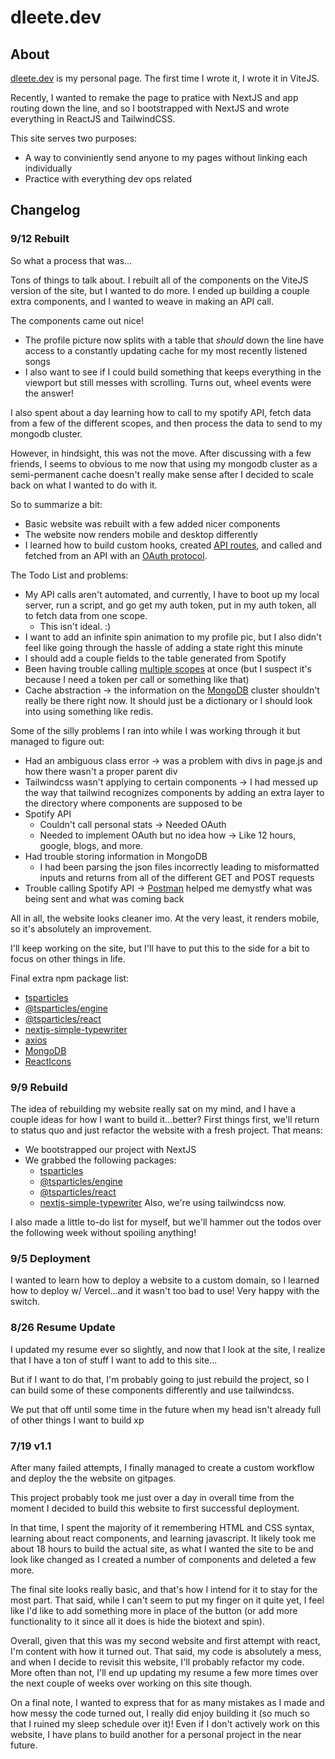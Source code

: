 # dleete.dev

## About
[dleete.dev](https://www.dleete.dev/) is my personal page. The first time I wrote it, I wrote it in ViteJS.

Recently, I wanted to remake the page to pratice with NextJS and app routing down the line, and so I bootstrapped with NextJS and wrote everything in ReactJS and TailwindCSS.

This site serves two purposes:
- A way to conviniently send anyone to my pages without linking each individually
- Practice with everything dev ops related

## Changelog
### 9/12 Rebuilt
So what a process that was...

Tons of things to talk about. I rebuilt all of the components on the ViteJS version of the site, but I wanted to do more. I ended up building a couple extra components, and I wanted to weave in making an API call.

The components came out nice!
- The profile picture now splits with a table that *should* down the line have access to a constantly updating cache for my most recently listened songs
- I also want to see if I could build something that keeps everything in the viewport but still messes with scrolling. Turns out, wheel events were the answer!

I also spent about a day learning how to call to my spotify API, fetch data from a few of the different scopes, and then process the data to send to my mongodb cluster.

However, in hindsight, this was not the move. After discussing with a few friends, I seems to obvious to me now that using my mongodb cluster as a semi-permanent cache doesn't really make sense after I decided to scale back on what I wanted to do with it.

So to summarize a bit:
- Basic website was rebuilt with a few added nicer components
- The website now renders mobile and desktop differently
- I learned how to build custom hooks, created [API routes](https://nextjs.org/docs/pages/building-your-application/routing/api-routes), and called and fetched from an API with an [OAuth protocol](https://developer.spotify.com/documentation/web-api/concepts/authorization).

The Todo List and problems:
- My API calls aren't automated, and currently, I have to boot up my local server, run a script, and go get my auth token, put in my auth token, all to fetch data from one scope.
  - This isn't ideal. :)
- I want to add an infinite spin animation to my profile pic, but I also didn't feel like going through the hassle of adding a state right this minute
- I should add a couple fields to the table generated from Spotify
- Been having trouble calling [multiple scopes](https://developer.spotify.com/documentation/web-api/concepts/scopes) at once (but I suspect it's because I need a token per call or something like that)
- Cache abstraction -> the information on the [MongoDB](https://www.mongodb.com/) cluster shouldn't really be there right now. It should just be a dictionary or I should look into using something like redis.

Some of the silly problems I ran into while I was working through it but managed to figure out:
- Had an ambiguous class error -> was a problem with divs in page.js and how there wasn't a proper parent div
- Tailwindcss wasn't applying to certain components -> I had messed up the way that tailwind recognizes components by adding an extra layer to the directory where components are supposed to be
- Spotify API
  - Couldn't call personal stats -> Needed OAuth
  - Needed to implement OAuth but no idea how -> Like 12 hours, google, blogs, and more.
- Had trouble storing information in MongoDB
  - I had been parsing the json files incorrectly leading to misformatted inputs and returns from all of the different GET and POST requests
- Trouble calling Spotify API -> [Postman](https://www.postman.com/) helped me demystfy what was being sent and what was coming back

All in all, the website looks cleaner imo. At the very least, it renders mobile, so it's absolutely an improvement.

I'll keep working on the site, but I'll have to put this to the side for a bit to focus on other things in life.

Final extra npm package list:
- [tsparticles](https://particles.js.org/)
- [@tsparticles/engine](https://www.npmjs.com/package/@tsparticles/engine)
- [@tsparticles/react](https://github.com/tsparticles/react)
- [nextjs-simple-typewriter](https://github.com/SoloReverse/nextjs-simple-typewriter)
- [axios](https://www.npmjs.com/package/axios)
- [MongoDB](https://www.npmjs.com/package/mongodb)
- [ReactIcons](https://www.npmjs.com/package/react-icons)
### 9/9 Rebuild
The idea of rebuilding my website really sat on my mind, and I have a couple ideas for how I want to build it...better? First things first, we'll return to status quo and just refactor the website with a fresh project.
That means:
- We bootstrapped our project with NextJS
- We grabbed the following packages:
  - [tsparticles](https://particles.js.org/)
  - [@tsparticles/engine](https://www.npmjs.com/package/@tsparticles/engine)
  - [@tsparticles/react](https://github.com/tsparticles/react)
  - [nextjs-simple-typewriter](https://github.com/SoloReverse/nextjs-simple-typewriter)
Also, we're using tailwindcss now.

I also made a little to-do list for myself, but we'll hammer out the todos over the following week without spoiling anything!
### 9/5 Deployment
I wanted to learn how to deploy a website to a custom domain, so I learned how to deploy w/ Vercel...and it wasn't too bad to use! Very happy with the switch.
### 8/26 Resume Update
I updated my resume ever so slightly, and now that I look at the site, I realize that I have a ton of stuff I want to add to this site...

But if I want to do that, I'm probably going to just rebuild the project, so I can build some of these components differently and use tailwindcss.

We put that off until some time in the future when my head isn't already full of other things I want to build xp
### 7/19 v1.1
After many failed attempts, I finally managed to create a custom workflow and deploy the the website on gitpages.

This project probably took me just over a day in overall time from the moment I decided to build this website to first successful deployment.

In that time, I spent the majority of it remembering HTML and CSS syntax, learning about react components, and learning javascript. It likely took me about 18 hours to build the actual site, as what I wanted the site to be and look like changed as I created a number of components and deleted a few more.

The final site looks really basic, and that's how I intend for it to stay for the most part. That said, while I can't seem to put my finger on it quite yet, I feel like I'd like to add something more in place of the button (or add more functionality to it since all it does is hide the biotext and spin).

Overall, given that this was my second website and first attempt with react, I'm content with how it turned out. That said, my code is absolutely a mess, and when I decide to revisit this website, I'll probably refactor my code. More often than not, I'll end up updating my resume a few more times over the next couple of weeks over working on this site though.

On a final note, I wanted to express that for as many mistakes as I made and how messy the code turned out, I really did enjoy building it (so much so that I ruined my sleep schedule over it)! Even if I don't actively work on this website, I have plans to build another for a personal project in the near future.
